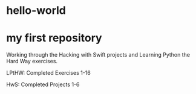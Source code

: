 # hello-world
my first repository
===================

Working through the Hacking with Swift projects and Learning Python the Hard Way exercises.

LPtHW:  Completed Exercises 1-16

HwS:    Completed Projects 1-6
